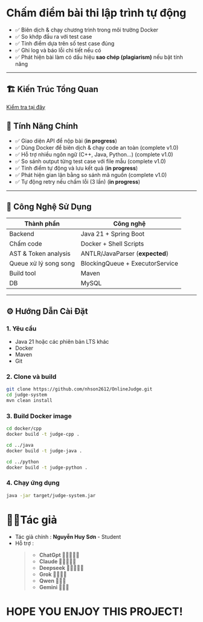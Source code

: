 # Chấm điểm bài thi lập trình tự động

- ✅ Biên dịch & chạy chương trình trong môi trường Docker
- ✅ So khớp đầu ra với test case
- ✅ Tính điểm dựa trên số test case đúng
- ✅ Ghi log và báo lỗi chi tiết nếu có
- ✅ Phát hiện bài làm có dấu hiệu **sao chép (plagiarism)** nếu bật tính năng

---
## 🏗️ Kiến Trúc Tổng Quan
[Kiểm tra tại đây]()

## 🚀 Tính Năng Chính

- ✅ Giao diện API để nộp bài (**in progress**)
- ✅ Dùng Docker để biên dịch & chạy code an toàn (complete v1.0)
- ✅ Hỗ trợ nhiều ngôn ngữ (C++, Java, Python…) (complete v1.0)
- ✅ So sánh output từng test case với file mẫu (complete v1.0)
- ✅ Tính điểm tự động và lưu kết quả (**in progress**)
- ✅ Phát hiện gian lận bằng so sánh mã nguồn (complete v1.0)
- ✅ Tự động retry nếu chấm lỗi (3 lần) (**in progress**)



---

## 🧰 Công Nghệ Sử Dụng

| Thành phần              | Công nghệ                       |
|-------------------------|---------------------------------|
| Backend                 | Java 21 + Spring Boot           |
| Chấm code               | Docker + Shell Scripts          |
| AST & Token analysis    | ANTLR/JavaParser (**expected**) |
| Queue xử lý song song   | BlockingQueue + ExecutorService |
| Build tool              | Maven                           |
| DB                      | MySQL                           |

---

## ⚙️ Hướng Dẫn Cài Đặt

### 1. Yêu cầu

- Java 21 hoặc các phiên bản LTS khác
- Docker
- Maven
- Git

### 2. Clone và build

```bash
git clone https://github.com/nhson2612/OnlineJudge.git
cd judge-system
mvn clean install
```

### 3. Build Docker image

```bash
cd docker/cpp
docker build -t judge-cpp .

cd ../java
docker build -t judge-java .

cd ../python
docker build -t judge-python .
```

### 4. Chạy ứng dụng

```bash
java -jar target/judge-system.jar
```

# 👨‍💻Tác giả
- Tác giả chính : **Nguyễn Huy Sơn** - Student
- Hỗ trợ :
  > - **ChatGpt 🤖🤖🤖🤖🤖**
  > - **Claude 🤖🤖🤖🤖🤖**
  > - **Deepseek 🤖🤖🤖🤖🤖**
  > - **Grok 🤖🤖🤖🤖**
  > - **Qwen 🤖🤖🤖**
  > - **Gemini 🤖🤖🤖**

# HOPE YOU ENJOY THIS PROJECT!
